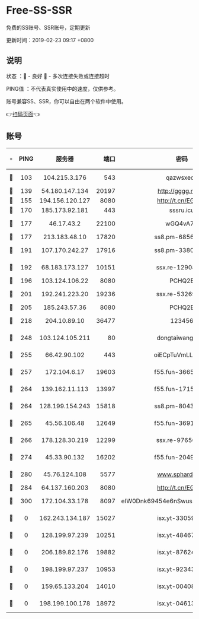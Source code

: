 # Free-SS-SSR

免费的SS账号、SSR账号，定期更新

更新时间：2019-02-23 09:17 +0800

## 说明

状态     ：🙂 - 良好 🙁 - 多次连接失败或连接超时

PING值   ：不代表真实使用中的速度，仅供参考。

账号兼容SS、SSR，你可以自由在两个软件中使用。

👉[扫码页面](https://liesauer.github.io/free-ss-ssr.github.io/)👈

## 账号

|-|PING|服务器|端口|密码|加密方式|区域|
|:----:|:----:|:-----:|-----:|:----:|:----:|:----:|
|🙂|103|104.215.3.176|543|qazwsxedc|aes-256-gcm|JP|
|🙂|139|54.180.147.134|20197|http://gggg.rocks|chacha20|KR|
|🙂|155|194.156.120.127|8080|http://t.cn/EGJIyrl|rc4-md5|RU|
|🙂|170|185.173.92.181|443|sssru.icu|rc4-md5|RU|
|🙂|177|46.17.43.2|22100|wGQ4vA7D|aes-256-gcm|RU|
|🙂|177|213.183.48.10|17820|ss8.pm-68560247|rc4-md5|RU|
|🙂|191|107.170.242.27|17916|ss8.pm-33807942|aes-256-cfb|US|
|🙂|192|68.183.173.127|10151|ssx.re-12908740|aes-256-cfb|US|
|🙂|196|103.124.106.22|8080|PCHQ2E|rc4-md5|US|
|🙂|201|192.241.223.20|19236|ssx.re-53269147|aes-256-cfb|US|
|🙂|205|185.243.57.36|8080|PCHQ2E|rc4-md5|US|
|🙂|218|204.10.89.10|36477|123456|aes-256-cfb|US|
|🙂|248|103.124.105.211|80|dongtaiwang.com|aes-256-cfb|US|
|🙂|255|66.42.90.102|443|oiECpTuVmLLxk4Ts|aes-256-cfb|US|
|🙂|257|172.104.6.17|19603|f55.fun-36655557|aes-256-cfb|US|
|🙂|264|139.162.11.113|13997|f55.fun-17151617|aes-256-cfb|SG|
|🙂|264|128.199.154.243|15818|ss8.pm-80438797|aes-256-cfb|SG|
|🙂|265|45.56.106.48|12649|f55.fun-36914510|aes-256-cfb|US|
|🙂|266|178.128.30.219|12299|ssx.re-97656059|aes-256-cfb|SG|
|🙂|274|45.33.90.132|16202|f55.fun-20490140|aes-256-cfb|US|
|🙂|280|45.76.124.108|5577|www.sphard.com|aes-256-cfb|AU|
|🙂|284|64.137.160.203|8080|http://t.cn/EGJIyrl|rc4-md5|CA|
|🙂|300|172.104.33.178|8097|eIW0Dnk69454e6nSwuspv9DmS201tQ0D|aes-256-cfb|SG|
|🙁|0|162.243.134.187|15027|isx.yt-33059042|aes-256-cfb|US|
|🙁|0|128.199.97.239|10251|isx.yt-48467952|aes-256-cfb|SG|
|🙁|0|206.189.82.176|19882|isx.yt-87624170|aes-256-cfb|SG|
|🙁|0|198.199.97.237|10953|isx.yt-92343390|aes-256-cfb|US|
|🙁|0|159.65.133.204|14010|isx.yt-00408071|aes-256-cfb|SG|
|🙁|0|198.199.100.178|18972|isx.yt-04613633|aes-256-cfb|US|
